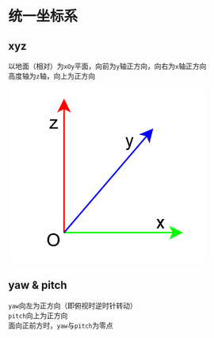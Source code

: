 # 统一坐标系

## xyz

以地面（相对）为`xOy`平面，向前为`y`轴正方向，向右为`x`轴正方向  
高度轴为`z`轴，向上为正方向

![统一坐标系.drawio.png](../../docs/统一坐标系.drawio.png)

## yaw & pitch

`yaw`向左为正方向（即俯视时逆时针转动）  
`pitch`向上为正方向  
面向正前方时，`yaw`与`pitch`为零点  